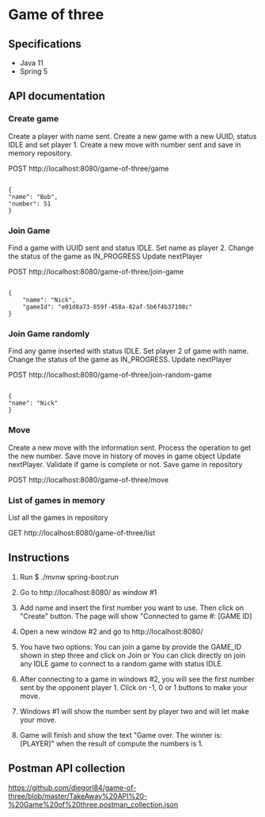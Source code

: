 # Game of three
## Specifications
* Java 11
* Spring 5

## API documentation

### Create game
Create a player with name sent. 
Create a new game with a new UUID, status IDLE and set player 1. 
Create a new move with number sent and save in memory repository.

POST http://localhost:8080/game-of-three/game

<code>
{
"name": "Bob",
"number": 51
}
</code>

### Join Game
Find a game with UUID sent and status IDLE. 
Set name as player 2.
Change the status of the game as IN_PROGRESS
Update nextPlayer

POST http://localhost:8080/game-of-three/join-game

<code>
{
    "name": "Nick",
    "gameId": "e01d8a73-859f-458a-82af-5b6f4b37108c"
}
</code>

### Join Game randomly
Find any game inserted with status IDLE.
Set player 2 of game with name.
Change the status of the game as IN_PROGRESS.
Update nextPlayer

POST http://localhost:8080/game-of-three/join-random-game

<code>
{
"name": "Nick"
}
</code>

### Move
Create a new move with the information sent.
Process the operation to get the new number.
Save move in history of moves in game object
Update nextPlayer.
Validate if game is complete or not.
Save game in repository

POST http://localhost:8080/game-of-three/move

### List of games in memory
List all the games in repository

GET http://localhost:8080/game-of-three/list

## Instructions

1. Run $ ./mvnw spring-boot:run
2. Go to http://localhost:8080/ as window #1
3. Add name and insert the first number you want to use. Then click on "Create" button. The page will show "Connected to game #: [GAME ID]

4. Open a new window #2 and go to http://localhost:8080/
5. You have two options: You can join a game by provide the GAME_ID shown in step three and click on Join or You can click directly on join any IDLE game to connect to a random game with status IDLE.
6. After connecting to a game in windows #2, you will see the first number sent by the opponent player 1. Click on -1, 0 or 1 buttons to make your move.

7. Windows #1 will show the number sent by player two and will let make your move.
8. Game will finish and show the text "Game over. The winner is: [PLAYER]" when the result of compute the numbers is 1.

## Postman API collection
https://github.com/diegorl84/game-of-three/blob/master/TakeAway%20API%20-%20Game%20of%20three.postman_collection.json

